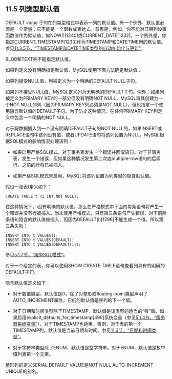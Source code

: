 ## 11.5 列类型默认值

DEFAULT  *value* 子句在列类型格式中表示一列的默认值。有一个例外，默认值必须是一个常量；它不能是一个函数或表达式。意思是，例如，你不能对日期列设置函数值作为默认值，如NOW()[1240]或CURRENT_DATE[1232]。一个例外是，你指定CURRENT_TIMESTAMP[1233]作为TIMESTAMP和DATETIME列的默认值。参见[11.3.5节，“TIMESTAMP和DATETIME类型的自动初始化与更新”][11.03.05]。

BLOB和TEXT列不能指定默认值。

如果列定义没有明确指定默认值，MySQL使用下面方法确定默认值：

如果列接受NULL值，列被定义为一个明确的DEFAULT NULL子句。

如果列不接受NULL值，MySQL定义列为无明确的DEFAULT子句。例外：如果列被定义为PRIMARY KEY的一部分但没有明确NOT NULL，MySQL将其创建为一个NOT NULL的列（因为PRIMARY KEY列必须是NOT NULL），但也指定一个使用隐含默认值的DEFAULT子句。为了防止这种情况，在任何PRIMARY KEY列定义中包含一个明确的NOT NULL。

对于将数据插入到一个没有明确DEFAULT子句的NOT NULL列，如果INSERT或REPLACE语句中该列没有值，或者UPDATE语句将该列设置为NULL，MySQL根据SQL模式的影响情况处理该列：

* 如果启用严格SQL模式，对于事务表发生一个错误并回滚语句。对于非事务表，发生一个错误，但如果这种情况发生第二次或multiple-row语句的后续行，之前的行将已被插入。

* 如果严格SQL模式未启用，MySQL将该列设置为列类型的隐含默认值。

假设一张表t定义如下：

```
CREATE TABLE t (i INT NOT NULL);
```

在这种情况下，i没有明确的默认值，那么在严格模式中下面的每条语句将产生一个错误并没有行被插入。当未使用严格模式，只有第三条语句产生错误，对于前两条语句隐含的默认值被插入，但因为DEFAULT(i)[1296]不能生成一个值，所以第三条失败：

```
INSERT INTO t VALUES();
INSERT INTO t VALUES(DEFAULT);
INSERT INTO t VALUES(DEFAULT(i));
```

参见[5.1.7节，“服务SQL模式”][05.01.07]。

对于一个给定的表，你可以使用SHOW CREATE TABLE语句查看列具有的明确的DEFAULT子句。

隐含默认值定义如下：

* 对于数值类型，默认值是0，除了对整形或floating-point类型声明了AUTO_INCREMENT属性，它们的默认值是序列的下一个值。

* 对于日期和时间类型除了TIMESTAMP，默认值是该类型的适当的“零”值。如果启用explicit_defaults_for_timestamp[496]系统变量（参见[5.1.4节，“服务器系统变量”][05.01.04]），对于TIMESTAMP也适用。否则，对于表的第一个TIMESTAMP列，默认值是当前日期和时间。参见[11.3节，“日期和时间类型”][11.03.00]。

* 对于字符串类型除了ENUM，默认值是空字符串。对于ENUM，默认值是枚举值列表第一个元素。

整形列的定义SERIAL DEFAULT VALUE是NOT NULL AUTO_INCREMENT UNIQUE的别名。


[11.03.00]: 11.03.00_Date_and_Time_Types.md
[11.03.05]: 11.03.05_Automatic_Initialization_and_Updating_for_TIMESTAMP_and_DATETIME.md
[05.01.04]: ../Chapter_05/05.01.04_Server_System_Variables.md
[05.01.07]: ../Chapter_05/05.01.07_Server_SQL_Modes.md